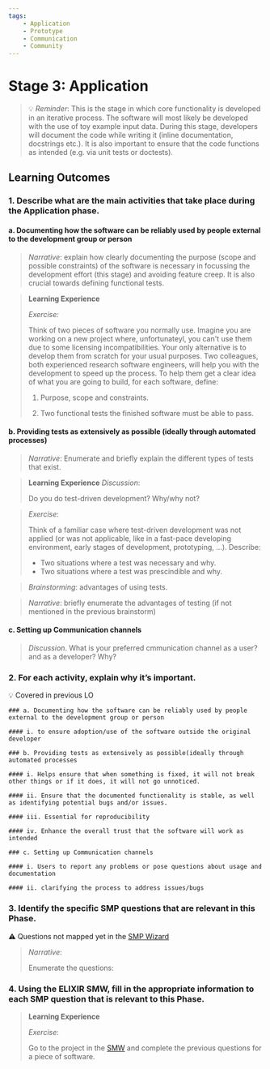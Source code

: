 ```yaml
---
tags:
    - Application
    - Prototype
    - Communication
    - Community
---
```


# Stage 3: Application

> :bulb: *Reminder*: This is the stage in which core functionality is developed in an iterative process. The software will most likely be developed with the use of toy example input data. During this stage, developers will document the code while writing it (inline documentation, docstrings etc.). It is also important to ensure that the code functions as intended (e.g. via unit tests or doctests). 
 
## Learning Outcomes

### 1. Describe what are the main activities that take place during the Application phase. 

#### a. Documenting how the software can be reliably used by people external to the development group or person 

> *Narrative*: explain how clearly documenting the purpose (scope and possible constraints) of the software is necessary in focussing the development effort (this stage) and avoiding feature creep. It is also crucial towards defining functional tests. 

> **Learning Experience** 
> 
> *Exercise:* 
> 
> Think of two pieces of software you normally use. 
> Imagine you are working on a new project where, unfortunateyl, you can't use them due to some licensing incompatibilities. Your only alternative is to develop them from scratch for your usual purposes. Two colleagues, both experienced research software engineers, will help you with the development to speed up the process. To help them get a clear idea of what you are going to build, for each software, define: 
> 
> 1. Purpose, scope and constraints. 
> 
> 2. Two functional tests the finished software must be able to pass.

#### b. Providing tests as extensively as possible (ideally through automated processes)

> *Narrative*: Enumerate and briefly explain the different types of tests that exist.

>**Learning Experience**
>*Discussion*: 
>
> Do you do test-driven development? Why/why not? 

>*Exercise*: 
>
> Think of a familiar case where test-driven development was not applied (or was not applicable, like in a fast-pace developing environment, early stages of development, prototyping, ...). Describe:
> 
> - Two situations where a test was necessary and why.
> - Two situations where a test was prescindible and why.

> *Brainstorming*:  advantages of using tests. 

> *Narrative*: briefly enumerate the advantages of testing (if not mentioned in the previous brainstorm)

#### c. Setting up Communication channels  

> *Discussion*. What is your preferred cmmunication channel as a user? and as a developer? Why? 

### 2. For each activity, explain why it’s important.

  :bulb: Covered in previous LO
  
  ```
  ### a. Documenting how the software can be reliably used by people external to the development group or person 

  #### i. to ensure adoption/use of the software outside the original developer

  ### b. Providing tests as extensively as possible(ideally through automated processes 

  #### i. Helps ensure that when something is fixed, it will not break other things or if it does, it will not go unnoticed. 

  #### ii. Ensure that the documented functionality is stable, as well as identifying potential bugs and/or issues.

  #### iii. Essential for reproducibility

  #### iv. Enhance the overall trust that the software will work as intended

  ### c. Setting up Communication channels

  #### i. Users to report any problems or pose questions about usage and documentation 

  #### ii. clarifying the process to address issues/bugs 
  ```

### 3. Identify the specific SMP questions that are relevant in this Phase. 
:warning: Questions not mapped yet in the [SMP Wizard](https://smw.ds-wizard.org/km-editor/editor/f311aeda-cff2-4155-b2f8-1208876d39ec/question-tags) 

> *Narrative*: 
> 
> Enumerate the questions: 
>  


### 4. Using the ELIXIR SMW, fill in the appropriate information to each SMP question that is relevant to this Phase. 

> **Learning Experience** 
> 
> *Exercise*: 
> 
> Go to the project in the [SMW](https://smw.ds-wizard.org/) and complete the previous questions for a piece of software.

